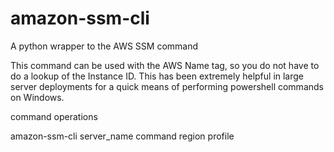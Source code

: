 # amazon-ssm-cli
A python wrapper to the AWS SSM command

This command can be used with the AWS Name tag, so you do not have to do a lookup of the Instance ID.  This has been extremely helpful in large server deployments for a quick means of performing powershell commands on Windows.

command operations

amazon-ssm-cli server_name command region profile
